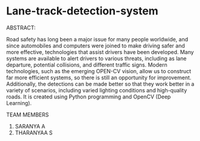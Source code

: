 # Lane-track-detection-system

ABSTRACT:

  Road safety has long been a major issue for many people worldwide, and since automobiles and computers were joined to make driving safer and more effective, technologies that assist drivers have been developed. Many systems are available to alert drivers to various threats, including as lane departure, potential collisions, and different traffic signs. Modern technologies, such as the emerging OPEN-CV vision, allow us to construct far more efficient systems, so there is still an opportunity for improvement. Additionally, the detections can be made better so that they work better in a variety of scenarios, including varied lighting conditions and high-quality roads. 
It is created using Python programming and OpenCV (Deep Learning).

TEAM MEMBERS 
1) SARANYA A
2) THARANYAA S

